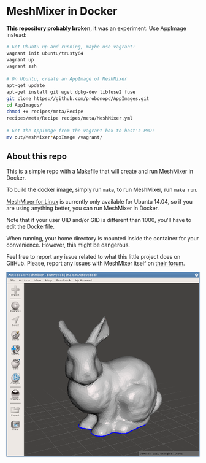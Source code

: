 MeshMixer in Docker
===================

**This repository probably broken**, it was an experiment. Use AppImage instead:

```bash
# Get Ubuntu up and running, maybe use vagrant:
vagrant init ubuntu/trusty64
vagrant up
vagrant ssh

# On Ubuntu, create an AppImage of MeshMixer
apt-get update
apt-get install git wget dpkg-dev libfuse2 fuse
git clone https://github.com/probonopd/AppImages.git
cd AppImages/
chmod +x recipes/meta/Recipe
recipes/meta/Recipe recipes/meta/MeshMixer.yml

# Get the AppImage from the vagrant box to host's PWD:
mv out/MeshMixer*AppImage /vagrant/
```

About this repo
---------------

This is a simple repo with a Makefile that will create and run MeshMixer in Docker.

To build the docker image, simply run `make`, to run MeshMixer, run `make run`.

[MeshMixer for Linux](http://www.meshmixer.com/linux.html) is currently only available for Ubuntu 14.04,
so if you are using anything better, you can run MeshMixer in Docker.

Note that if your user UID and/or GID is different than 1000, you'll have to edit the Dockerfile.

When running, your home directory is mounted inside the container for your convenience. However, this might be dangerous.

Feel free to report any issue related to what this little project does on GitHub.
Please, report any issues with MeshMixer itself on [their forum](http://meshmixer.com/forum/index.php?board=8.0).

![MeshMixer running on Fedora](screenshot.png)
